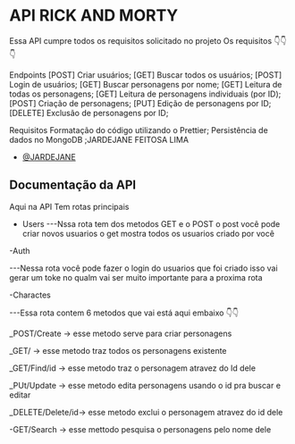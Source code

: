 
# API RICK AND MORTY

Essa API cumpre todos os requisitos solicitado no projeto
Os requisitos 👇👇👇

Endpoints
[POST] Criar usuários;
[GET] Buscar todos os usuários;
[POST] Login de usuários;
[GET] Buscar personagens por nome;
[GET] Leitura de todas os personagens;
[GET] Leitura de personagens individuais (por ID);
[POST] Criação de personagens;
[PUT] Edição de personagens por ID;
[DELETE] Exclusão de personagens por ID;

Requisitos
Formatação do código utilizando o Prettier;
Persistência de dados no MongoDB ;JARDEJANE FEITOSA LIMA

- [@JARDEJANE](https://github.com/Jardejane)


## Documentação da API

Aqui na API Tem rotas principais 
- Users
---Nssa rota tem dos metodos GET e o POST o post você pode criar novos usuarios
o get mostra todos os usuarios criado por você

-Auth 

---Nessa rota você pode fazer o login do usuarios que foi criado 
isso vai gerar um toke no qualm  vai ser muito importante para a proxima rota

-Charactes

---Essa rota contem 6 metodos que vai está aqui embaixo 👇👇

_POST/Create -> esse metodo serve para criar personagens

_GET/ -> esse metodo traz todos os personagens existente

_GET/Find/id -> esse metodo traz o personagem atravez do Id dele

_PUt/Update -> esse metodo edita personagens usando o id pra buscar e editar

_DELETE/Delete/id-> esse metodo exclui o personagem atravez do id dele

-GET/Search -> esse mettodo pesquisa o personagens pelo nome dele

